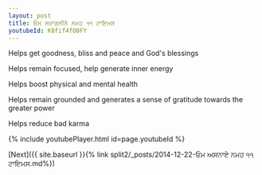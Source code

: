 ```yaml
---
layout: post
title: ਓਮ ਸਦਾਗਨੀਨੇ ਨਮਹ ੧੧ ਟਾਇਮਸ
youtubeId: K8fif4fO8FY
---
```

 
 
Helps get goodness, bliss and peace and God's blessings
 
Helps remain focused, help generate inner energy 
 
Helps boost physical and mental health 
 
Helps remain grounded and generates a sense of gratitude towards the greater power 
 
Helps reduce bad karma
 
 
 
 


{% include youtubePlayer.html id=page.youtubeId %}
 
[Next]({{ site.baseurl }}{% link  split2/_posts/2014-12-22-ਓਮ ਅਸਨਾਏ ਨਮਹ ੧੧ ਟਾਇਮਸ.md%})
 
